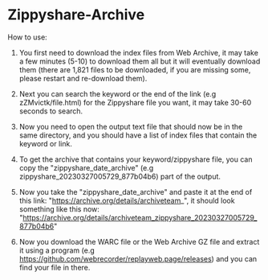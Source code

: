 # Zippyshare-Archive

How to use:

1. You first need to download the index files from Web Archive, it may take a few minutes (5-10) to download them all but it will eventually download them (there are 1,821 files to be downloaded, if you are missing some, please restart and re-download them).

2. Next you can search the keyword or the end of the link (e.g zZMvictk/file.html) for the Zippyshare file you want, it may take 30-60 seconds to search.

3. Now you need to open the output text file that should now be in the same directory, and you should have a list of index files that contain the keyword or link.

4. To get the archive that contains your keyword/zippyshare file, you can copy the "zippyshare_date_archive" (e.g zippyshare_20230327005729_877b04b6) part of the output.

5. Now you take the "zippyshare_date_archive" and paste it at the end of this link: "https://archive.org/details/archiveteam_", it should look something like this now: "https://archive.org/details/archiveteam_zippyshare_20230327005729_877b04b6"

6. Now you download the WARC file or the Web Archive GZ file and extract it using a program (e.g https://github.com/webrecorder/replayweb.page/releases) and you can find your file in there.
